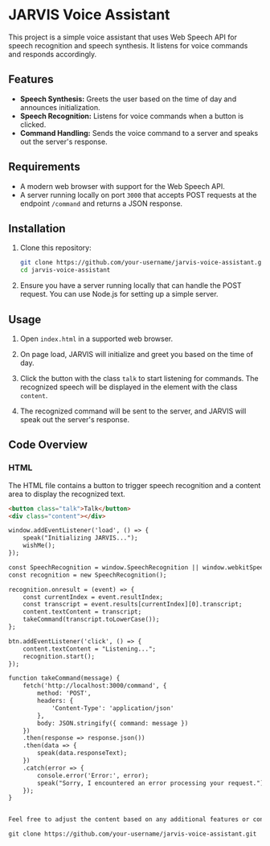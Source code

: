 # JARVIS Voice Assistant

This project is a simple voice assistant that uses Web Speech API for speech recognition and speech synthesis. It listens for voice commands and responds accordingly.

## Features

- **Speech Synthesis:** Greets the user based on the time of day and announces initialization.
- **Speech Recognition:** Listens for voice commands when a button is clicked.
- **Command Handling:** Sends the voice command to a server and speaks out the server's response.

## Requirements

- A modern web browser with support for the Web Speech API.
- A server running locally on port `3000` that accepts POST requests at the endpoint `/command` and returns a JSON response.

## Installation

1. Clone this repository:
    ```sh
    git clone https://github.com/your-username/jarvis-voice-assistant.git
    cd jarvis-voice-assistant
    ```

2. Ensure you have a server running locally that can handle the POST request. You can use Node.js for setting up a simple server.

## Usage

1. Open `index.html` in a supported web browser.

2. On page load, JARVIS will initialize and greet you based on the time of day.

3. Click the button with the class `talk` to start listening for commands. The recognized speech will be displayed in the element with the class `content`.

4. The recognized command will be sent to the server, and JARVIS will speak out the server's response.

## Code Overview

### HTML
The HTML file contains a button to trigger speech recognition and a content area to display the recognized text.

```html
<button class="talk">Talk</button>
<div class="content"></div>

window.addEventListener('load', () => {
    speak("Initializing JARVIS...");
    wishMe();
});

const SpeechRecognition = window.SpeechRecognition || window.webkitSpeechRecognition;
const recognition = new SpeechRecognition();

recognition.onresult = (event) => {
    const currentIndex = event.resultIndex;
    const transcript = event.results[currentIndex][0].transcript;
    content.textContent = transcript;
    takeCommand(transcript.toLowerCase());
};

btn.addEventListener('click', () => {
    content.textContent = "Listening...";
    recognition.start();
});

function takeCommand(message) {
    fetch('http://localhost:3000/command', {
        method: 'POST',
        headers: {
            'Content-Type': 'application/json'
        },
        body: JSON.stringify({ command: message })
    })
    .then(response => response.json())
    .then(data => {
        speak(data.responseText);
    })
    .catch(error => {
        console.error('Error:', error);
        speak("Sorry, I encountered an error processing your request.");
    });
}


Feel free to adjust the content based on any additional features or configurations specific to your project.

git clone https://github.com/your-username/jarvis-voice-assistant.git
